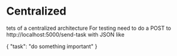# Centralized
tets of a centralized architecture
For testing need to do a POST to http://localhost:5000/send-task with JSON like


{
  "task": "do something important"
}
